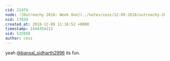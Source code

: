 ```yaml
---
cid: 21474
node: ![Outreachy 2018: Week One](../notes/cess/12-09-2018/outreachy-2018-week-one)
nid: 17839
created_at: 2018-12-09 11:16:52 +0000
timestamp: 1544354212
uid: 525958
author: cess
---
```


 yeah [@bansal_sidharth2996](/profile/bansal_sidharth2996) its fun.